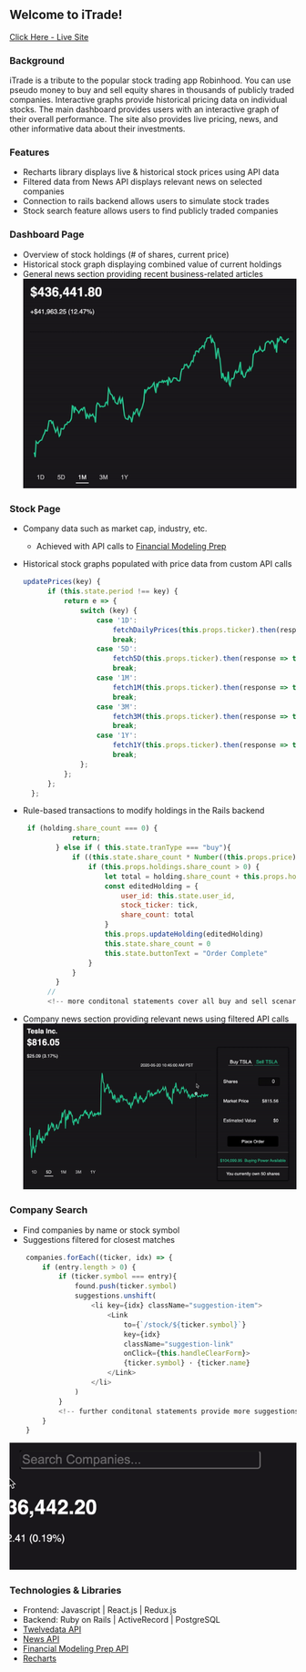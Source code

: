 ## Welcome to iTrade!

[Click Here - Live Site](http://i-trade-app.herokuapp.com)

### Background

 iTrade is a tribute to the popular stock trading app Robinhood. You can use pseudo money to buy and sell equity shares in thousands of publicly traded companies. Interactive graphs provide historical pricing data on individual stocks. The main dashboard provides users with an interactive graph of their overall performance. The site also provides live pricing, news, and other informative data about their investments.


### Features

* Recharts library displays live & historical stock prices using API data
* Filtered data from News API displays relevant news on selected companies
* Connection to rails backend allows users to simulate stock trades
* Stock search feature allows users to find publicly traded companies


### Dashboard Page

* Overview of stock holdings (# of shares, current price)
* Historical stock graph displaying combined value of current holdings 
* General news section providing recent business-related articles 
![dashboard](app/assets/images/dashboard.gif)



### Stock Page

* Company data such as market cap, industry, etc. 
  * Achieved with API calls to [Financial Modeling Prep](https://financialmodelingprep.com)
* Historical stock graphs populated with price data from custom API calls 
  ```js
  updatePrices(key) {
        if (this.state.period !== key) {
            return e => {
                switch (key) {
                    case '1D':  
                        fetchDailyPrices(this.props.ticker).then(response => this.renderDay(response));
                        break;
                    case '5D':  
                        fetch5D(this.props.ticker).then(response => this.render5D(response));
                        break;
                    case '1M': 
                        fetch1M(this.props.ticker).then(response => this.render1M(response));
                        break;
                    case '3M': 
                        fetch3M(this.props.ticker).then(response => this.render3M(response));
                        break;
                    case '1Y': 
                        fetch1Y(this.props.ticker).then(response => this.render1Y(response));
                        break;
                };
            };
        };
    };
  ```
* Rule-based transactions to modify holdings in the Rails backend
  ```js
   if (holding.share_count === 0) {
              return;
          } else if ( this.state.tranType === "buy"){
              if ((this.state.share_count * Number((this.props.price).replace(/[^0-9.-]+/g, ""))) < (this.state.cash)) {
                  if (this.props.holdings.share_count > 0) {
                      let total = holding.share_count + this.props.holdings.share_count
                      const editedHolding = {
                          user_id: this.state.user_id,
                          stock_ticker: tick,
                          share_count: total
                      }
                      this.props.updateHolding(editedHolding)
                      this.state.share_count = 0
                      this.state.buttonText = "Order Complete"
                  }
              }
          }
        // 
        <!-- more conditonal statements cover all buy and sell scenarios -->
  ```

* Company news section providing relevant news using filtered API calls
![stock-page](app/assets/images/stockpage.gif)



### Company Search

* Find companies by name or stock symbol
* Suggestions filtered for closest matches
```js
    companies.forEach((ticker, idx) => {
        if (entry.length > 0) {
            if (ticker.symbol === entry){
                found.push(ticker.symbol)
                suggestions.unshift(
                    <li key={idx} className="suggestion-item">
                        <Link
                            to={`/stock/${ticker.symbol}`}
                            key={idx}
                            className="suggestion-link"
                            onClick={this.handleClearForm}>
                            {ticker.symbol} · {ticker.name}
                        </Link>
                    </li>
                )
            }
            <!-- further conditonal statements provide more suggestions -->
        }
    }
  ```
![search-field](app/assets/images/search.gif)



### Technologies & Libraries

* Frontend: Javascript | React.js | Redux.js
* Backend: Ruby on Rails | ActiveRecord | PostgreSQL
* [Twelvedata API](http://twelvedata.com)
* [News API](http://newsapi.org)
* [Financial Modeling Prep API](https://financialmodelingprep.com)
* [Recharts](http://recharts.org)

